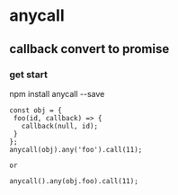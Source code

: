 # anycall
  callback convert to promise
--------
### get start
 npm install anycall --save
 ```
 const obj = {
  foo(id, callback) => {
    callback(null, id);
  }
 }; 
 anycall(obj).any('foo').call(11);

 or

 anycall().any(obj.foo).call(11);
 ```
